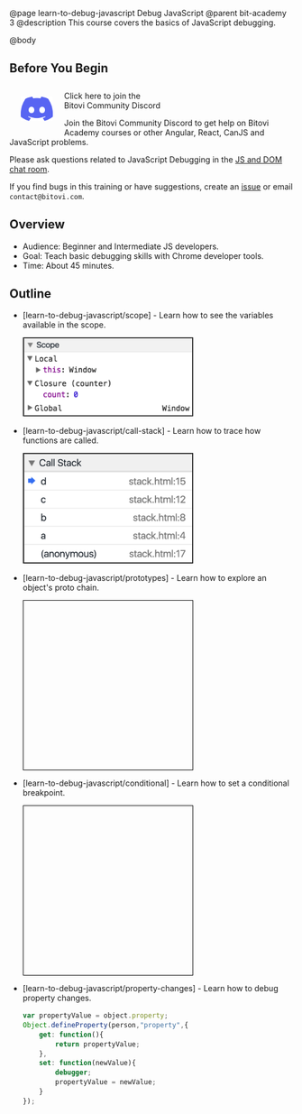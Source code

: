 @page learn-to-debug-javascript Debug JavaScript
@parent bit-academy 3
@description This course covers the basics of JavaScript debugging.

@body

## Before You Begin

<a href="https://discord.gg/J7ejFsZnJ4">
<img src="./static/img/discord.png"
  style="float:left; margin:20px" width="57"/> <span style="margin-top: 10px;display: inline-block;">Click here to join the<br/>Bitovi Community Discord</span></a>

Join the Bitovi Community Discord to get help on Bitovi Academy courses or other
Angular, React, CanJS and JavaScript problems.

Please ask questions related to JavaScript Debugging in the [JS and DOM chat room](https://discord.gg/qxqgyGquk7).

If you find bugs in this training or have suggestions, create an [issue](https://github.com/bitovi/academy/issues) or email `contact@bitovi.com`.

## Overview

- Audience: Beginner and Intermediate JS developers.
- Goal: Teach basic debugging skills with Chrome developer tools.
- Time: About 45 minutes.

## Outline

- [learn-to-debug-javascript/scope] - Learn how to see the variables available in the scope.   

  <img src="./static/img/debugging/closure.png" width="300px" style="border: solid 1px black"/>

- [learn-to-debug-javascript/call-stack] - Learn how to trace how functions are called.   

  <img src="./static/img/debugging/stack.png" width="300px" style="border: solid 1px black"/>

- [learn-to-debug-javascript/prototypes] - Learn how to explore an object's proto chain.  

  <div style="border: solid 1px black; width: 300px;
  background-image: url('./static/img/debugging/prototype.png');
  height: 300px; background-position: -165px -14px;
  background-repeat: no-repeat;"></div>

- [learn-to-debug-javascript/conditional] - Learn how to set a conditional breakpoint.   

  <div style="border: solid 1px black; width: 300px;
  background-image: url('./static/img/debugging/conditional.png');
  height: 300px; background-position: -2px -54px;
  background-repeat: no-repeat;"></div>

- [learn-to-debug-javascript/property-changes] - Learn how to debug property changes.   
  ```js
  var propertyValue = object.property;
  Object.defineProperty(person,"property",{
      get: function(){
          return propertyValue;
      },
      set: function(newValue){
          debugger;  
          propertyValue = newValue;
      }
  });
  ```
